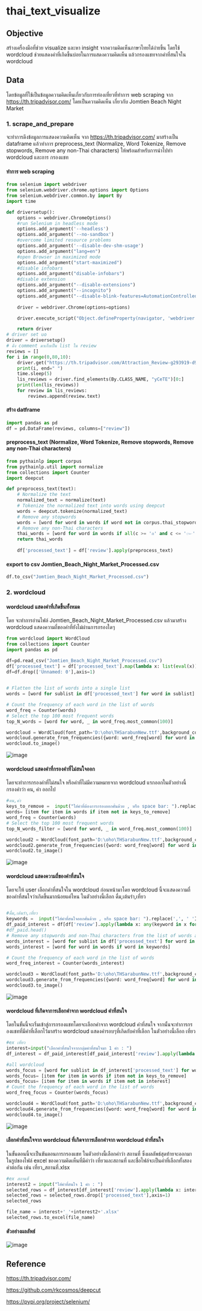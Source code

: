 # thai_text_visualize
## Objective
สร้างเครื่องมือที่ช่วย visualize และหา insight จากความคิดเห็นภาษาไทยได้ง่ายขึ้น โดยใช้ wordcloud ช่วยแสดงคำที่เกิดขึ้นบ่อยในการแสดงความคิดเห็น แล้วกรองแชทจากคำที่สนใจใน wordcloud
## Data
โดยข้อมูลที่ใช้เป็นข้อมูลความคิดเห็นเกี่ยวกับการท่องเที่ยวที่ทำการ web scraping จาก https://th.tripadvisor.com/ โดยเป็นความคิดเห็น เกี่ยวกับ Jomtien Beach Night Market
### 1. scrape_and_prepare 
จะทำการดึงข้อมูลการแสดงความคิดเห็น จาก https://th.tripadvisor.com/ มาสร้างเป็น dataframe แล้วทำการ preprocess_text (Normalize, Word Tokenize, Remove stopwords,  Remove any non-Thai characters) ให้พร้อมสำหรับการนำไปทำ wordcloud และการ กรองแชท

#### ทำการ web scraping
```python
from selenium import webdriver
from selenium.webdriver.chrome.options import Options
from selenium.webdriver.common.by import By
import time

def driversetup():
    options = webdriver.ChromeOptions()
    #run Selenium in headless mode
    options.add_argument('--headless')
    options.add_argument('--no-sandbox')
    #overcome limited resource problems
    options.add_argument('--disable-dev-shm-usage')
    options.add_argument("lang=en")
    #open Browser in maximized mode
    options.add_argument("start-maximized")
    #disable infobars
    options.add_argument("disable-infobars")
    #disable extension
    options.add_argument("--disable-extensions")
    options.add_argument("--incognito")
    options.add_argument("--disable-blink-features=AutomationControlled")
    
    driver = webdriver.Chrome(options=options)

    driver.execute_script("Object.defineProperty(navigator, 'webdriver', {get: () => undefined});")

    return driver
# driver set uo
driver = driversetup()
# ดึง comment มาเก็บเป็น list ใน review
reviews = []
for i in range(0,80,10):
    driver.get("https://th.tripadvisor.com/Attraction_Review-g293919-d9650315-Reviews-or"+str(i)+"-Jomtien_Beach_Night_Market-Pattaya_Chonburi_Province.html")
    print(i, end=" ")
    time.sleep(5)
    lis_reviews = driver.find_elements(By.CLASS_NAME, "yCeTE")[0:]
    print(len(lis_reviews))
    for review in lis_reviews:
        reviews.append(review.text)
```

#### สร้าง datframe
```python
import pandas as pd
df = pd.DataFrame(reviews, columns=["review"])
```

#### preprocess_text (Normalize, Word Tokenize, Remove stopwords,  Remove any non-Thai characters)
```python
from pythainlp import corpus
from pythainlp.util import normalize
from collections import Counter
import deepcut

def preprocess_text(text):
    # Normalize the text
    normalized_text = normalize(text)
    # Tokenize the normalized text into words using deepcut
    words = deepcut.tokenize(normalized_text)
    # Remove any stopwords
    words = [word for word in words if word not in corpus.thai_stopwords()]
    # Remove any non-Thai characters
    thai_words = [word for word in words if all(c >= 'ก' and c <= '๛' for c in word)]
    return thai_words
    
    df['processed_text'] = df['review'].apply(preprocess_text)
```

#### export to csv Jomtien_Beach_Night_Market_Processed.csv
```python
df.to_csv("Jomtien_Beach_Night_Market_Processed.csv")
```
### 2. wordcloud
#### wordcloud แสดงคำที่เกิดขึ้นทั้งหมด
โดย จะทำการอ่านไฟล์ Jomtien_Beach_Night_Market_Processed.csv แล้วมาสร้าง wordcloud แสดงความถี่ของคำที่ยังไม่ผ่านการกรองใดๆ
```python
from wordcloud import WordCloud
from collections import Counter
import pandas as pd

df=pd.read_csv("Jomtien_Beach_Night_Market_Processed.csv")
df['processed_text'] = df['processed_text'].map(lambda x: list(eval(x)))
df=df.drop(['Unnamed: 0'],axis=1)
    

# Flatten the list of words into a single list
words = [word for sublist in df['processed_text'] for word in sublist]

# Count the frequency of each word in the list of words
word_freq = Counter(words)
# Select the top 100 most frequent words
top_N_words = [word for word, _ in word_freq.most_common(100)]

wordcloud = WordCloud(font_path='D:\oho\THSarabunNew.ttf',background_color="white",prefer_horizontal=True, max_words=100, contour_width=3, contour_color='steelblue', width=2400, height=1000)
wordcloud.generate_from_frequencies({word: word_freq[word] for word in top_N_words})
wordcloud.to_image()
```
![image](https://user-images.githubusercontent.com/97491541/235827404-9949ffab-45b6-4fa6-8542-2133d892d75b.png)
#### wordcloud แสดงคำที่กรองคำที่ไม่สนใจออก
โดยจะทำการกรองคำที่ไม่สนใจ หรือคำที่ไม่มีความหมายจาก wordcloud แรกออกในตัวอย่างนี้กรองคำว่า คน, ค่า ออกไป
```python
#คน,ค่า
keys_to_remove =  input("ใส่คำที่ต้องการกรองออกคั่นด้วย , หรือ space bar: ").replace(',', ' ').split()
words= [item for item in words if item not in keys_to_remove]
word_freq = Counter(words)
# Select the top 100 most frequent words
top_N_words_filter = [word for word, _ in word_freq.most_common(100)]

wordcloud2 = WordCloud(font_path='D:\oho\THSarabunNew.ttf',background_color="white",prefer_horizontal=True, max_words=100, contour_width=3, contour_color='steelblue', width=2400, height=1000)
wordcloud2.generate_from_frequencies({word: word_freq[word] for word in top_N_words_filter})
wordcloud2.to_image()
```
![image](https://user-images.githubusercontent.com/97491541/235827924-224470e3-289d-41e7-9131-1ae28ed30612.png)

#### wordcloud แสดงความถี่ของคำที่สนใจ
โดยจะให้ user เลือกคำที่สนใจใน wordcloud ก่อนหน้ามาโดย wordcloud นี้จะแสดงความถี่ของคำที่สนใจว่าเกิดขึ้นมากน้อยแค่ไหน ในตัวอย่างนี้เลือก ดื่ม,เต้นรำ,เที่ยว
```python

#ดื่ม,เต้นรำ,เที่ยว
keywords =  input("ใส่คำที่สนใจออกคั่นด้วย , หรือ space bar: ").replace(',', ' ').split()
df_paid_interest = df[df['review'].apply(lambda x: any(keyword in x for keyword in keywords))]
#df_paid.head()
# Remove any stopwords and non-Thai characters from the list of words and select only the words that are in the list of keywords
words_interest = [word for sublist in df['processed_text'] for word in sublist]
words_interest = [word for word in words if word in keywords]

# Count the frequency of each word in the list of words
word_freq_interest = Counter(words_interest)

wordcloud3 = WordCloud(font_path='D:\oho\THSarabunNew.ttf',background_color="white",prefer_horizontal=True, max_words=100, contour_width=3, contour_color='steelblue', width=2400, height=1000)
wordcloud3.generate_from_frequencies({word: word_freq[word] for word in word_freq_interest})
wordcloud3.to_image()
```
![image](https://user-images.githubusercontent.com/97491541/235828311-eb8d849f-9d4d-4168-a4a9-39aadb926da4.png)
#### wordcloud ที่เกิดจาการเลือกคำจาก wordcloud คำที่สนใจ
โดยในขั้นนี้จะเริ่มเข้าสู่การกรองแชทโดยจะเลือกคำจาก wordcloud คำที่สนใจ จากนั้นจะทำการกรองแชทที่มีคำที่เลือกไว้มาสร้าง wordcloud แสดงคำรอบๆที่เกิดกับคำที่เลือก ในตัวอย่างนี้เลือก เที่ยว

```python
#ex เที่ยว
interest=input("เลือกคำที่สนใจจากกลุ่มคำที่สนใจมา 1 คำ : ")
df_interest = df_paid_interest[df_paid_interest['review'].apply(lambda x: interest in x)]

#all wordcloud 
words_focus = [word for sublist in df_interest['processed_text'] for word in sublist]
words_focus= [item for item in words if item not in keys_to_remove]
words_focus= [item for item in words if item not in interest]
# Count the frequency of each word in the list of words
word_freq_focus = Counter(words_focus)

wordcloud4 = WordCloud(font_path='D:\oho\THSarabunNew.ttf',background_color="white",prefer_horizontal=True, max_words=100, contour_width=3, contour_color='steelblue', width=2400, height=1000)
wordcloud4.generate_from_frequencies({word: word_freq[word] for word in word_freq_focus})
wordcloud4.to_image()
```
![image](https://user-images.githubusercontent.com/97491541/235828946-147d80e0-21ac-4e50-821e-e65d10ad6caa.png)
#### เลือกคำที่สนใจจาก wordcloud ที่เกิดจาการเลือกคำจาก wordcloud คำที่สนใจ 
ในขั้นตอนนี้จะเป็นขันตอนการกรองแชท ในตัวอย่างนี้เลือกคำว่า สถานที่ ซึ่งผลลัพธ์สุดท้ายจะออกมาในรูปของไฟล์ excel ของความคิดเห็นที่มีคำว่า เที่ยวและสถานที่ และชื่อไฟล์จะเป็นคำที่เลือกทั้งสองคำต่อกัน เช่น เที่ยว_สถานที่.xlsx
```python
#ex สถานที่
interest2 = input("ใส่คำที่สนใจ 1 คำ : ")
selected_rows = df_interest[df_interest['review'].apply(lambda x: interest2 in x)]
selected_rows = selected_rows.drop(['processed_text'],axis=1)
selected_rows

file_name = interest+'_'+interest2+'.xlsx'
selected_rows.to_excel(file_name)
```
#### ตัวอย่างผลลัพธ์
![image](https://user-images.githubusercontent.com/97491541/235829579-2411fe02-ac37-4989-8784-76ca8ab3ee67.png)

## Reference
https://th.tripadvisor.com/ 

https://github.com/rkcosmos/deepcut

https://pypi.org/project/selenium/


